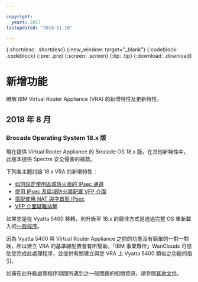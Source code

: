 ```yaml
---

copyright:
  years: 2017
lastupdated: "2018-11-10"

---
```


{:shortdesc: .shortdesc}
{:new_window: target="_blank"}
{:codeblock: .codeblock}
{:pre: .pre}
{:screen: .screen}
{:tip: .tip}
{:download: .download}


# 新增功能
瞭解 IBM Virtual Router Appliance (VRA) 的新增特性及更新特性。

## 2018 年 8 月
### Brocade Operating System 18.x 版
現在提供 Virtual Router Appliance 的 Brocade OS 18.x 版。在其他新特性中，此版本提供 Spectre 安全侵害的補救。 

下列各主題討論 18.x VRA 的新增特性：

* [如何設定使用區域防火牆的 IPsec 通道](vra-ipsec.html)
* [使用 IPsec 及區域防火牆配置 VFP 介面](vra-vfp.html)
* [搭配使用 NAT 與字首型 IPsec](vra-nat.html)
* [VFP 介面疑難排解](vra-vfp-troubleshooting.html)

如果您是從 Vyatta 5400 移轉，則升級至 18.x 的最佳方式是透過完整 OS 重新載入的[一般程序](upgrade-os.html)。

因為 Vyatta 5400 與 Virtual Router Appliance 之間的功能沒有簡單的一對一對映，所以建立 VRA 的基準線配置會有所幫助。「IBM 事業夥伴」WanClouds 可協助您完成此處理程序，並提供有關建立與您 VRA 上 Vyatta 5400 類似之功能的指引。

如需在此升級處理程序期間所遇到之一般問題的相關資訊，請參閱[其他文件](/docs/infrastructure/virtual-router-appliance/migration-issues.html#vyatta-5400-common-migration-issues)。


